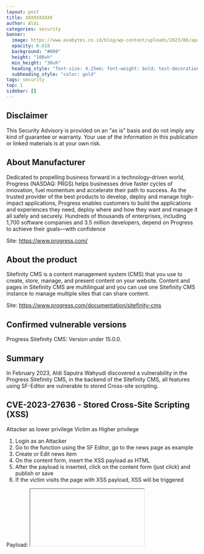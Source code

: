 ```yaml
---
layout: post
title: XXXXXXXXXX
author: Aldi
categories: security
banner:
  image: https://www.exabytes.co.id/blog/wp-content/uploads/2023/06/apa-itu-cross-site-scripting.jpg
  opacity: 0.618
  background: "#000"
  height: "100vh"
  min_height: "38vh"
  heading_style: "font-size: 4.25em; font-weight: bold; text-decoration: underline"
  subheading_style: "color: gold"
tags: security
top: 1
sidebar: []
---
```


## Disclaimer
This Security Advisory is provided on an "as is" basis and do not imply any kind of guarantee or warranty. Your use of the information in this publication or linked materials is at your own risk.

## About Manufacturer

Dedicated to propelling business forward in a technology-driven world, Progress (NASDAQ: PRGS) helps businesses drive faster cycles of innovation, fuel momentum and accelerate their path to success. As the trusted provider of the best products to develop, deploy and manage high-impact applications, Progress enables customers to build the applications and experiences they need, deploy where and how they want and manage it all safely and securely. Hundreds of thousands of enterprises, including 1,700 software companies and 3.5 million developers, depend on Progress to achieve their goals—with confidence

Site: https://www.progress.com/

## About the product

Sitefinity CMS is a content management system (CMS) that you use to create, store, manage, and present content on your website. Content and pages in Sitefinity CMS are multilingual and you can use one Sitefinity CMS instance to manage multiple sites that can share content.

Site: https://www.progress.com/documentation/sitefinity-cms

## Confirmed vulnerable versions
Progress Sitefinity CMS: Version under 15.0.0.

## Summary
In February 2023, Aldi Saputra Wahyudi discovered a vulnerability in the Progress Sitefinity CMS, in the backend of the Sitefinity CMS, all features using SF-Editor are vulnerable to stored Cross-site scripting.

## CVE-2023-27636 - Stored Cross-Site Scripting (XSS)

Attacker as lower privilege
Victim as Higher privilege

1. Login as an Attacker
2. Go to the function using the SF Editor, go to the news page as example
3. Create or Edit news item
4. On the content form, insert the XSS payload as HTML
5. After the payload is inserted, click on the content form (just click) and publish or save
6. If the victim visits the page with XSS payload, XSS will be triggered

Payload: <noalert><iframe src="javascript:alert(document.domain);">

## Vulnerability remediation
Progress announced the releases of versions 15.0.0 (Sitefinity CMS), that the previously mentioned vulnerability has been resolved in these updates.

It is important to underline that I (Aldi Saputra Wahyudi) as discoverer. has not conducted new tests nor confirmed the effectiveness of these corrections.

## Communication timeline with manufacturer

* February 8, 2023 – Contact over e-mail.
* February 8, 2023 – Progress acknowledge receipt of the e-mail.
* February 14, 2023 – Progress provides a roadmap to fix the issue.
* November 6, 2023 – Progress reports that the vulnerability has been fixed.
* Desember 05, 2023 – Publication Issue
* June 03, 2024 - Public Release
